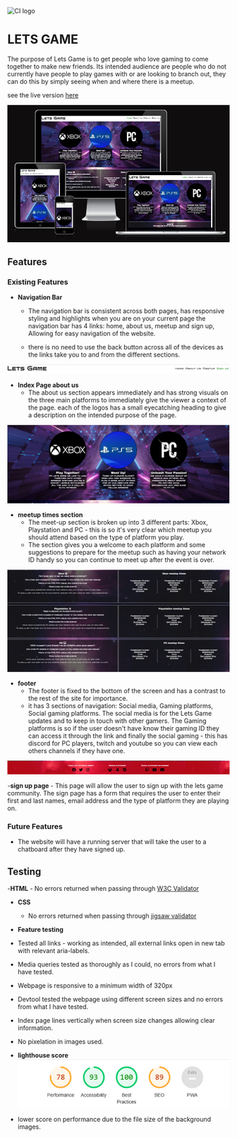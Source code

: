 ![CI logo](https://codeinstitute.s3.amazonaws.com/fullstack/ci_logo_small.png)

# LETS GAME

The purpose of Lets Game is to get people who love gaming to come together to make new friends.
Its intended audience are people who do not currently have people to play games with or are looking to branch out, they can do this by simply seeing when
and where there is a meetup.

see the live version [here](https://liamedwards931.github.io/Project1-LetsGame/)

![Lets Game website viewed on different screen sizes](readme/images/responsive-screenshot.png)

## Features

### Existing Features

- **Navigation Bar**

   - The navigation bar is consistent across both pages, has responsive styling and highlights when you are on your current page
the navigation bar has 4 links: home, about us, meetup and sign up, Allowing for easy navigation of the website.

   - there is no need to use the back button across all of the devices as the links take you to and from the different sections.

![screenshot of the navigation bar](readme/images/navbar-letsgame.png)

- **Index Page about us**
    - The about us section appears immediately and has strong visuals on the three main platforms to immediately give the viewer a context of the page.
    each of the logos has a small eyecatching heading to give a description on the intended purpose of the page.

![screenshot of the about us section](readme/images/aboutus%20screenshot.jpg)

- **meetup times section**
    - The meet-up section is broken up into 3 different parts: Xbox, Playstation and PC - this is so it's very clear which meetup you should attend
    based on the type of platform you play.
    - The section gives you a welcome to each platform and some suggestions to prepare for the meetup such as having your network ID handy so you can continue to meet up after the event is over.

![screenshot of the meetup times section](readme/images/meetuptimes%20screenshot.jpg)

- **footer**
    - The footer is fixed to the bottom of the screen and has a contrast to the rest of the site for importance.
    - it has 3 sections of navigation: Social media, Gaming platforms, Social gaming platforms. The social media is for the Lets Game updates and to keep in touch with other gamers. The Gaming platforms is so if the user doesn't have know their gaming ID they can access it through the link and finally the social gaming - this has discord for PC players, twitch and youtube so you can view each others channels if they have one.

![screenshot of the footer](readme/images/footer%20screenshot.png)

-**sign up page**
    - This page will allow the user to sign up with the lets game community. The sign page has a form that requires the user to enter their first and last names, email address and the type of platform they are playing on.

### Future Features

- The website will have a running server that will take the user to a chatboard after they have signed up. 

## Testing

-**HTML**
    - No errors returned when passing through [W3C Validator](https://validator.w3.org/nu/?doc=https%3A%2F%2Fliamedwards931.github.io%2FProject1-LetsGame%2F)

- **CSS**
  - No errors returned when passing through [jigsaw validator](https://jigsaw.w3.org/css-validator/validator?uri=https%3A%2F%2Fliamedwards931.github.io%2FProject1-LetsGame%2F&profile=css3svg&usermedium=all&warning=1&vextwarning=&lang=en)

- **Feature testing**
- Tested all links - working as intended, all external links open in new tab with relevant aria-labels.
- Media queries tested as thoroughly as I could, no errors from what I have tested.
- Webpage is responsive to a minimum width of 320px
- Devtool tested the webpage using different screen sizes and no errors from what I have tested.
- Index page lines vertically when screen size changes allowing clear information.
- No pixelation in images used.

- **lighthouse score**
![Screenshot of website score on lighthouse](readme/images/lighthouse-score.png)
- lower score on performance due to the file size of the background images.


